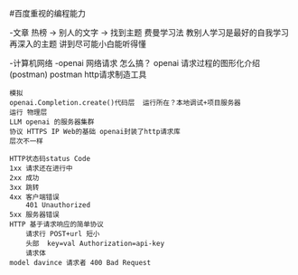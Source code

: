 #百度重视的编程能力

-文章
热榜 -> 别人的文字 -> 找到主题
费曼学习法 教别人学习是最好的自我学习
再深入的主题 讲到尽可能小白能听得懂

-计算机网络
-openai 网络请求 怎么搞？
    openai 请求过程的图形化介绍(postman)
    postman http请求制造工具

    模拟
    openai.Completion.create()代码层  运行所在？本地调试+项目服务器
    运行 物理层
    LLM openai 的服务器集群
    协议 HTTPS IP Web的基础 openai封装了http请求库
    层次不一样

    HTTP状态码status Code
    1xx 请求还在进行中
    2xx 成功
    3xx 跳转
    4xx 客户端错误
        401 Unauthorized
    5xx 服务器错误
    HTTP 基于请求响应的简单协议
        请求行 POST+url 短小
        头部  key=val Authorization=api-key
        请求体 
    model davince 请求者 400 Bad Request